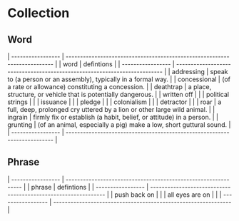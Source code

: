 # Collection

## Word


| ----------------- | ------------------------------------------------------------------------- |
| word              | defintions                                                                |
| ----------------- | ------------------------------------------------------------------------- |
| addressing        | speak to (a person or an assembly), typically in a formal way.            |
| concessional      | (of a rate or allowance) constituting a concession.                       |
| deathtrap         | a place, structure, or vehicle that is potentially dangerous.             |
| written off       |                                                                           |
| political strings |                                                                           |
| issuance          |                                                                           |
| pledge            |                                                                           |
| colonialism       |                                                                           |
| detractor         |                                                                           |
| roar              | a full, deep, prolonged cry uttered by a lion or other large wild animal. |
| ingrain           | firmly fix or establish (a habit, belief, or attitude) in a person.       |
| grunting          | (of an animal, especially a pig) make a low, short guttural sound.        |
| ----------------- | ------------------------------------------------------------------------- |



## Phrase

| ----------------- | -------------------------------------------------------------- |
| phrase            | defintions                                                     |
| ----------------- | -------------------------------------------------------------- |
| push back on      |                                                                |
| all eyes are on   |                                                                |
| ----------------- | -------------------------------------------------------------- |

